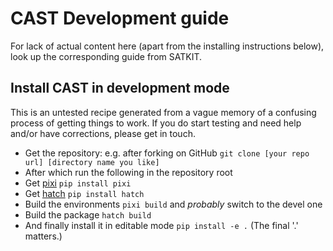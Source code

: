 # CAST Development guide

For lack of actual content here (apart from the installing instructions below),
look up the corresponding guide from SATKIT.

## Install CAST in development mode 

This is an untested recipe generated from a vague memory of a confusing process
of getting things to work. If you do start testing and need help and/or have
corrections, please get in touch.

- Get the repository: e.g. after forking on GitHub 
  `git clone [your repo url] [directory name you like]`
- After which run the following in the repository root
- Get [pixi](https://pixi.sh/) `pip install pixi`
- Get [hatch](https://hatch.pypa.io/) `pip install hatch`
- Build the environments `pixi build` and _probably_ switch to the devel one
- Build the package `hatch build`
- And finally install it in editable mode `pip install -e .` 
  (The final '.' matters.)